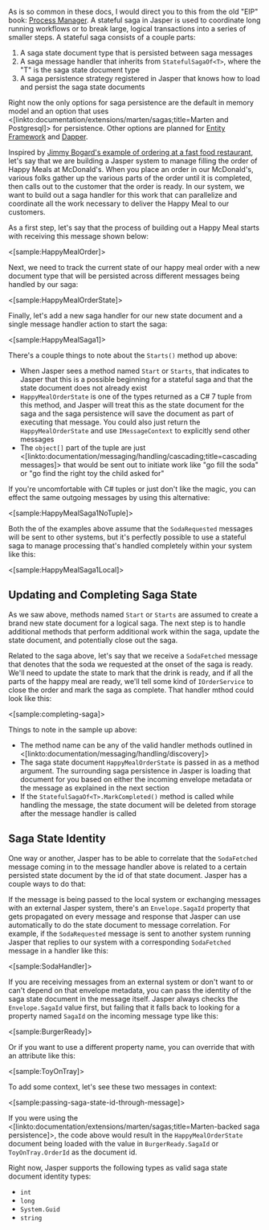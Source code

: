 <!--title:Stateful Sagas-->


As is so common in these docs, I would direct you to this from the old "EIP" book: [Process Manager](http://www.enterpriseintegrationpatterns.com/patterns/messaging/ProcessManager.html). A stateful saga in Jasper is used
to coordinate long running workflows or to break large, logical transactions into a series of smaller steps. A stateful saga
consists of a couple parts:

1. A saga state document type that is persisted between saga messages
1. A saga message handler that inherits from `StatefulSagaOf<T>`, where the "T" is the saga state document type
1. A saga persistence strategy registered in Jasper that knows how to load and persist the saga state documents

Right now the only options for saga persistence are the default in memory model and an option that uses <[linkto:documentation/extensions/marten/sagas;title=Marten and Postgresql]> for
persistence. Other options are planned for [Entity Framework](https://github.com/JasperFx/jasper/issues/363) and [Dapper](https://github.com/JasperFx/jasper/issues/362).

Inspired by [Jimmy Bogard's example of ordering at a fast food restaurant](https://lostechies.com/jimmybogard/2013/03/14/saga-implementation-patterns-controller/), let's say that we are building 
a Jasper system to manage filling the order of Happy Meals at McDonald's. When you place an order in our McDonald's, various folks gather up the various parts of the order until it is completed, then calls out to the customer that the order is ready. In our system,
we want to build out a saga handler for this work that can parallelize and coordinate all the work necessary to deliver the Happy Meal
to our customers.

As a first step, let's say that the process of building out a Happy Meal starts with receiving this message shown below:

<[sample:HappyMealOrder]>

Next, we need to track the current state of our happy meal order with a new document type that will be persisted across different 
messages being handled by our saga:

<[sample:HappyMealOrderState]>

Finally, let's add a new saga handler for our new state document and a single message handler action to start the saga:

<[sample:HappyMealSaga1]>

There's a couple things to note about the `Starts()` method up above:

* When Jasper sees a method named `Start` or `Starts`, that indicates to Jasper that this is a possible beginning for a stateful saga and that the state document does not already exist
* `HappyMealOrderState` is one of the types returned as a C# 7 tuple from this method, and Jasper will treat this as the state document
for the saga and the saga persistence will save the document as part of executing that message. You could also just return the `HappyMealOrderState` and use `IMessageContext` to explicitly send other messages
* The `object[]` part of the tuple are just <[linkto:documentation/messaging/handling/cascading;title=cascading messages]> that would be sent out to initiate work like "go fill the soda" or "go find the right toy the child asked for"

If you're uncomfortable with C# tuples or just don't like the magic, you can effect the same outgoing messages by using this alternative:

<[sample:HappyMealSaga1NoTuple]>

Both the of the examples above assume that the `SodaRequested` messages will be sent to other systems, but it's perfectly possible
to use a stateful saga to manage processing that's handled completely within your system like this:

<[sample:HappyMealSaga1Local]>

## Updating and Completing Saga State

As we saw above, methods named `Start` or `Starts` are assumed to create a brand new state document for a logical saga. The next step is to handle additional methods that perform additional work within the saga, update the state document, and potentially close out the saga.

Related to the saga above, let's say that we receive a `SodaFetched` message that denotes that the soda we requested at the onset of the saga is ready. We'll need to update the state to mark that the drink is ready, and if all the parts of the happy meal are ready, we'll tell some kind of `IOrderService` to close the order and mark the saga as complete. That handler mthod could look like this:

<[sample:completing-saga]>

Things to note in the sample up above:

* The method name can be any of the valid handler methods outlined in <[linkto:documentation/messaging/handling/discovery]>
* The saga state document `HappyMealOrderState` is passed in as a method argument. The surrounding saga persistence in Jasper is
  loading that document for you based on either the incoming envelope metadata or the message as explained in the next section
* If the `StatefulSagaOf<T>.MarkCompleted()` method is called while handling the message, the state document will be deleted
  from storage after the message handler is called


## Saga State Identity

One way or another, Jasper has to be able to correlate that the `SodaFetched` message coming in to the message handler above
is related to a certain persisted state document by the id of that state document. Jasper has a couple ways to do that:

If the message is being passed to the local system or exchanging messages with an external Jasper system, there's an `Envelope.SagaId` property that gets propagated on every message and response that Jasper can use automatically to do the state document to message correlation. For example, if the `SodaRequested` message is sent to another system running Jasper that replies to our system with 
a corresponding `SodaFetched` message in a handler like this:

<[sample:SodaHandler]>

If you are receiving messages from an external system or don't want to or can't depend on that envelope metadata, you can pass the identity of the saga state document in the message itself. Jasper always checks the `Envelope.SagaId` value first, but failing that it falls back to looking for a property named `SagaId` on the incoming message type like this:

<[sample:BurgerReady]>

Or if you want to use a different property name, you can override that with an attribute like this:

<[sample:ToyOnTray]>

To add some context, let's see these two messages in context:

<[sample:passing-saga-state-id-through-message]>

If you were using the <[linkto:documentation/extensions/marten/sagas;title=Marten-backed saga persistence]>, the code above
would result in the `HappyMealOrderState` document being loaded with the value in `BurgerReady.SagaId` or `ToyOnTray.OrderId` as the document id.

Right now, Jasper supports the following types as valid saga state document identity types:

* `int`
* `long`
* `System.Guid`
* `string`

